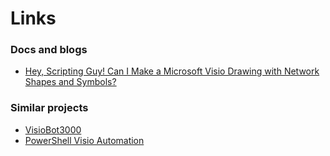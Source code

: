 # Links



### Docs and blogs <a id="links"></a>

* [Hey, Scripting Guy! Can I Make a Microsoft Visio Drawing with Network Shapes and Symbols?](http://blogs.technet.com/b/heyscriptingguy/archive/2010/01/12/hey-scripting-guy-january-12-2010.aspx)

### Similar projects

* [VisioBot3000](https://github.com/MikeShepard/VisioBot3000) 
* [PowerShell Visio Automation](https://github.com/jrich523/PSVA) 

